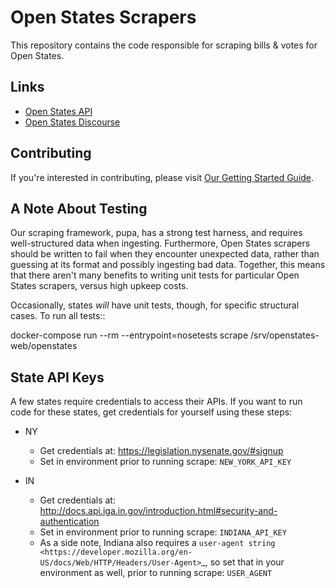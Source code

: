 # Open States Scrapers

This repository contains the code responsible for scraping bills & votes for Open States.

## Links

* [Open States API](https://docs.openstates.org/en/latest/api/index.html)
* [Open States Discourse](https://discourse.openstates.org)


## Contributing

If you're interested in contributing, please visit [Our Getting Started Guide](https://docs.openstates.org/en/latest/contributing/getting-started.html#start-contributing-to-open-states).


## A Note About Testing

Our scraping framework, pupa, has a strong test harness, and requires well-structured data when ingesting. Furthermore, Open States scrapers should be written to fail when they encounter unexpected data, rather than guessing at its format and possibly ingesting bad data. Together, this means that there aren't many benefits to writing unit tests for particular Open States scrapers, versus high upkeep costs.

Occasionally, states *will* have unit tests, though, for specific structural cases. To run all tests::

  docker-compose run --rm --entrypoint=nosetests scrape /srv/openstates-web/openstates


## State API Keys

A few states require credentials to access their APIs. If you want to run code for these states, get credentials for yourself using these steps:

* NY

  * Get credentials at: https://legislation.nysenate.gov/#signup
  * Set in environment prior to running scrape: ``NEW_YORK_API_KEY``

* IN

  * Get credentials at: http://docs.api.iga.in.gov/introduction.html#security-and-authentication
  * Set in environment prior to running scrape: ``INDIANA_API_KEY``
  * As a side note, Indiana also requires a `user-agent string <https://developer.mozilla.org/en-US/docs/Web/HTTP/Headers/User-Agent>`_, so set that in your environment as well, prior to running scrape: ``USER_AGENT``
